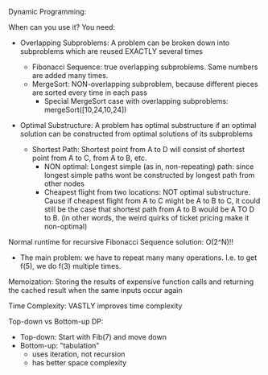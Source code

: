 Dynamic Programming:

When can you use it?
You need:

- Overlapping Subproblems: A problem can be broken down into subproblems which are reused EXACTLY several times

  - Fibonacci Sequence: true overlapping subproblems. Same numbers are added many times.
  - MergeSort: NON-overlapping subproblem, because different pieces are sorted every time in each pass
    - Special MergeSort case with overlapping subproblems: mergeSort([10,24,10,24])

- Optimal Substructure: A problem has optimal substructure if an optimal solution can be constructed from optimal solutions of its subproblems
  - Shortest Path: Shortest point from A to D will consist of shortest point from A to C, from A to B, etc.
    - NON optimal: Longest simple (as in, non-repeating) path: since longest simple paths wont be constructed by longest path from other nodes
    - Cheapest flight from two locations: NOT optimal substructure. Cause if cheapest flight from A to C might be A to B to C, it could still be the case that shortest path from A to B would be A TO D to B. (in other words, the weird quirks of ticket pricing make it non-optimal)

Normal runtime for recursive Fibonacci Sequence solution: O(2^N)!!

- The main problem: we have to repeat many many operations. I.e. to get f(5), we do f(3) multiple times.

Memoization: Storing the results of expensive function calls and returning the cached result when the same inputs occur again

Time Complexity: VASTLY improves time complexity

Top-down vs Bottom-up DP:

- Top-down: Start with Fib(7) and move down
- Bottom-up: "tabulation"
  - uses iteration, not recursion
  - has better space complexity
